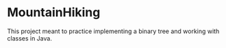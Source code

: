 # MountainHiking

This project meant to practice implementing a binary tree and working with classes in Java. 
